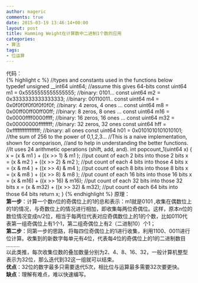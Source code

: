 ```yaml
---
author: mageric
comments: true
date: 2015-03-19 13:46:14+00:00
layout: post
title: Hamming Weight在计算数中二进制1个数的应用
categories:
- 算法
tags:
- 位运算
---
```

代码：    
{% highlight c %}
  //types and constants used in the functions below
  typedef unsigned __int64 uint64; //assume this gives 64-bits
  const uint64 m1 = 0x5555555555555555; //binary: 0101...
  const uint64 m2 = 0x3333333333333333; //binary: 00110011..
  const uint64 m4 = 0x0f0f0f0f0f0f0f0f; //binary: 4 zeros, 4 ones ...
  const uint64 m8 = 0x00ff00ff00ff00ff; //binary: 8 zeros, 8 ones ...
  const uint64 m16 = 0x0000ffff0000ffff; //binary: 16 zeros, 16 ones ...
  const uint64 m32 = 0x00000000ffffffff; //binary: 32 zeros, 32 ones
  const uint64 hff = 0xffffffffffffffff; //binary: all ones
  const uint64 h01 = 0x0101010101010101; //the sum of 256 to the power of 0,1,2,3...
  //This is a naive implementation, shown for comparison,
  //and to help in understanding the better functions.
  //It uses 24 arithmetic operations (shift, add, and).
int popcount_1(uint64 x) {
    x = (x & m1 ) + ((x >> 1) & m1 ); //put count of each 2 bits into those 2 bits
    x = (x & m2 ) + ((x >> 2) & m2 ); //put count of each 4 bits into those 4 bits
    x = (x & m4 ) + ((x >> 4) & m4 ); //put count of each 8 bits into those 8 bits
    x = (x & m8 ) + ((x >> 8) & m8 ); //put count of each 16 bits into those 16 bits
    x = (x & m16) + ((x >> 16) & m16); //put count of each 32 bits into those 32 bits
    x = (x & m32) + ((x >> 32) & m32); //put count of each 64 bits into those 64 bits
    return x;
}
{% endhighlight %}
原理：   
**第一步**：计算一个数n位的奇偶位上的1的总和表示：m1就是0101 ,收集在偶数位上的1的情况，与奇数位上的情况进行相加，即收集每两位奇偶位。这样，原本n位的数位情况变成n/2位，相当于每两位代表对应奇偶数位上的1的个数，比如0110代表第一组奇偶位上有1个1，第二组奇偶位上有2（二进制10）个1；   
**第二步**：同第一步的思路，将每四位奇偶位上的1进行收集，利用1100、0011进行位计算。收集到的新数字每单元有4位，代表每4位的奇偶位上的1的二进制数目     
.........    
以此类推，每次收集位数的叠加数量分别为2、4、8、16、32，一般计算机整型表示为32位，那么迭代到32这一组就可以结束。    
**优点**：32位的数字最多只需要迭代5次，相比位与运算最多需要32次要更快。    
**缺点**：理解有难点，难以快速编写。
